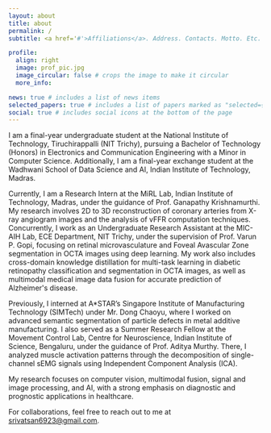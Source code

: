 ```yaml
---
layout: about
title: about
permalink: /
subtitle: <a href='#'>Affiliations</a>. Address. Contacts. Motto. Etc.

profile:
  align: right
  image: prof_pic.jpg
  image_circular: false # crops the image to make it circular
  more_info: 

news: true # includes a list of news items
selected_papers: true # includes a list of papers marked as "selected={true}"
social: true # includes social icons at the bottom of the page
---
```

I am a final-year undergraduate student at the National Institute of Technology, Tiruchirappalli (NIT Trichy), pursuing a Bachelor of Technology (Honors) in Electronics and Communication Engineering with a Minor in Computer Science. Additionally, I am a final-year exchange student at the Wadhwani School of Data Science and AI, Indian Institute of Technology, Madras.

Currently, I am a Research Intern at the MiRL Lab, Indian Institute of Technology, Madras, under the guidance of Prof. Ganapathy Krishnamurthi. My research involves 2D to 3D reconstruction of coronary arteries from X-ray angiogram images and the analysis of vFFR computation techniques. Concurrently, I work as an Undergraduate Research Assistant at the MIC-AIH Lab, ECE Department, NIT Trichy, under the supervision of Prof. Varun P. Gopi, focusing on retinal microvasculature and Foveal Avascular Zone segmentation in OCTA images using deep learning. My work also includes cross-domain knowledge distillation for multi-task learning in diabetic retinopathy classification and segmentation in OCTA images, as well as multimodal medical image data fusion for accurate prediction of Alzheimer's disease.

Previously, I interned at A*STAR’s Singapore Institute of Manufacturing Technology (SIMTech) under Mr. Dong Chaoyu, where I worked on advanced semantic segmentation of particle defects in metal additive manufacturing. I also served as a Summer Research Fellow at the Movement Control Lab, Centre for Neuroscience, Indian Institute of Science, Bengaluru, under the guidance of Prof. Aditya Murthy. There, I analyzed muscle activation patterns through the decomposition of single-channel sEMG signals using Independent Component Analysis (ICA).

My research focuses on computer vision, multimodal fusion, signal and image processing, and AI, with a strong emphasis on diagnostic and prognostic applications in healthcare.

For collaborations, feel free to reach out to me at srivatsan6923@gmail.com.
